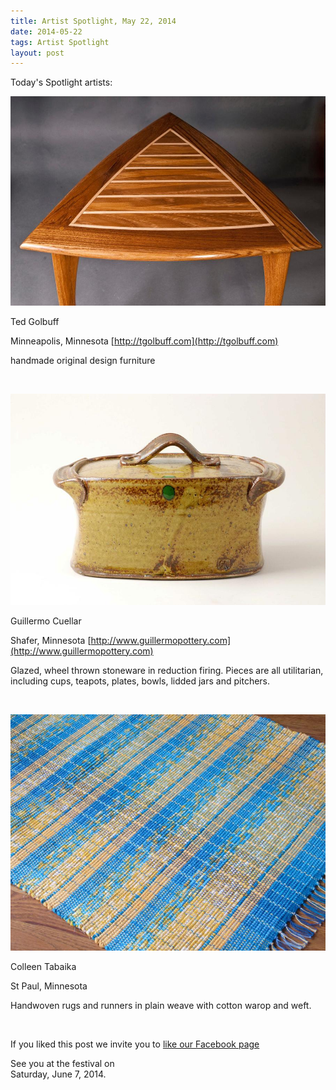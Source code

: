 ```yaml
---
title: Artist Spotlight, May 22, 2014
date: 2014-05-22
tags: Artist Spotlight
layout: post
---
```


Today's Spotlight artists:

![Ted Golbuff](/images/2014/posts/106549.472350.jpg)

Ted Golbuff 

Minneapolis, Minnesota [http://tgolbuff.com](http://tgolbuff.com)

handmade original design furniture 

&nbsp;

![Guillermo Cuellar](/images/2014/posts/120334.529999.jpg)

Guillermo Cuellar

Shafer, Minnesota [http://www.guillermopottery.com](http://www.guillermopottery.com)

Glazed, wheel thrown stoneware in reduction firing. Pieces are all utilitarian, including cups, teapots, plates, bowls, lidded jars and pitchers. 

&nbsp;

![Colleen Tabaika](/images/2014/posts/120732.531313.jpg)

Colleen Tabaika 

St Paul, Minnesota []()

Handwoven rugs and runners in plain weave with cotton warop and weft.

&nbsp;

If you liked this post we invite you to 
[like our Facebook page](https://www.facebook.com/SAPArtsFestival)

See you at the festival on  
Saturday, June 7, 2014.
